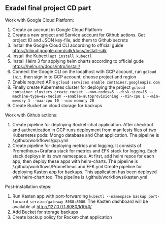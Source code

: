 ## Exadel final project CD part

Work with Google Cloud Platform:
1. Create an account in Google Cloud Platform
2. Create a new project and Service account for Github actions. Get project ID and JSON key-file, add them to Github secrets
3. Install the Google Cloud CLI according to official guide https://cloud.google.com/sdk/docs/install-sdk
4. Install the Kubectl `apt install kubectl`
5. Install Helm 3 for applying helm charts according to official gude https://helm.sh/docs/intro/install/
6. Connect the Google CLI on the localhost with GCP account, run `gcloud init`, then sign in to GCP account, choose project and region
7. Enable required APIs `gcloud services enable container.googleapis.com`
8. Finally create Kubernetes cluster for deploying the project
`gcloud container clusters create rocket --num-nodes=5 --disk-size=15 --machine-type=e2-medium --enable-autoprovisioning --min-cpu 1 --min-memory 1 --max-cpu 10 --max-memory 20`
9. Create Bucket an cloud storage for backups

Work with Github actions:
1. Create pipeline for deploying Rocket-chat application. After checkout and authentication in GCP runs deployment from manifests files of two Kubernetes pods: Mongo database and Chat application. The pipeline is /.github/workflows/gcp.yml
2. Create pipeline for deploying metrics and logging. It consists of Prometheus+Grafana stack for metrics and EFK stack for logging. Each stack deploys in its own namespace. At first, add helm repos for each app, then deploy these apps with helm-charts. The pipeline is /.github/workflows/Prometheus and EFK.yml
Create pipeline for deploying Kasten app for backups. This application has been deployed with helm-chart too. The pipeline is /.github/workflows/kasten.yml

Post-installation steps:
1. Run Kasten app with port-forwarding `kubectl --namespace backup port-forward service/gateway 8080:8000`. The Kasten dashboard will be available at http://127.0.0.1:8080/k10/#/ 
2. Add Bucket for storage backups
3. Create backup policy for Rocket-chat application
